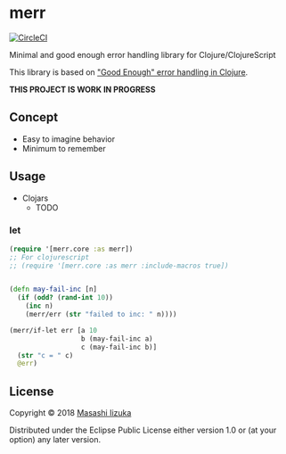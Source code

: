 # merr
[![CircleCI](https://circleci.com/gh/liquidz/merr.svg?style=svg)](https://circleci.com/gh/liquidz/merr)

Minimal and good enough error handling library for Clojure/ClojureScript

This library is based on ["Good Enough" error handling in Clojure](https://adambard.com/blog/acceptable-error-handling-in-clojure/).

**THIS PROJECT IS WORK IN PROGRESS**

## Concept

* Easy to imagine behavior
* Minimum to remember

## Usage

* Clojars
  * TODO

### let

```clj
(require '[merr.core :as merr])
;; For clojurescript
;; (require '[merr.core :as merr :include-macros true])


(defn may-fail-inc [n]
  (if (odd? (rand-int 10))
    (inc n)
    (merr/err (str "failed to inc: " n))))

(merr/if-let err [a 10
                  b (may-fail-inc a)
                  c (may-fail-inc b)]
  (str "c = " c)
  @err)
```

## License

Copyright © 2018 [Masashi Iizuka](https://twitter.com/uochan)

Distributed under the Eclipse Public License either version 1.0 or (at
your option) any later version.
